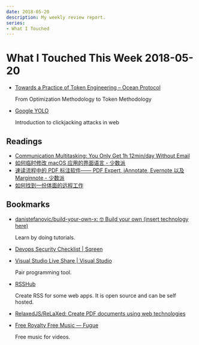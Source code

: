 ```yaml
---
date: 2018-05-20
description: My weekly review report.
series:
- What I Touched
---
```


# What I Touched This Week 2018-05-20


* [Towards a Practice of Token Engineering – Ocean Protocol](https://blog.oceanprotocol.com/towards-a-practice-of-token-engineering-b02feeeff7ca)

    From Optimization Methodology to Token Methodology

* [Google YOLO](https://blog.innerht.ml/google-yolo/)

    Introduction to clickjacking attacks in web

<!--more-->

## Readings 

* [Communication Multitasking: You Only Get 1h 12min/day Without Email](https://blog.rescuetime.com/communication-multitasking/)
* [如何临时修改 macOS 应用的界面语言 - 少数派](https://sspai.com/post/44536)
* [速读流程中的 PDF 标注软件—— PDF Expert, iAnnotate, Evernote 以及 Marginnote - 少数派](https://sspai.com/post/44488)
* [如何找到一份体面的远程工作](https://mp.weixin.qq.com/s?__biz=MzIzODA3NzM3Mg%3D%3D&chksm=f2c951c6c5bed8d048f514ae3b5a716ebe3d62605055930691adc1df8e034cbc0e61139419a6&idx=1&mid=2651006229&mpshare=1&scene=1&sn=33a21f82a8c070eab0f21a68ef517e1e&srcid=0504Vxxvn2agALuvxIIRGKvs%23rd)

## Bookmarks

* [danistefanovic/build-your-own-x: 🤓 Build your own (insert technology here)](https://github.com/danistefanovic/build-your-own-x)

    Learn by doing tutorials.

* [Devops Security Checklist | Sqreen](https://doitian.notion.site/The-DevOps-Security-Checklist-ed9b5125ff7945e3b3b4ffa9e6643131)
* [Visual Studio Live Share | Visual Studio](https://www.visualstudio.com/services/live-share/)

    Pair programming tool.

* [RSSHub](https://rsshub.js.org/)

    Create RSS for some web apps. It is open source and can be self hosted.

* [RelaxedJS/ReLaXed: Create PDF documents using web technologies](https://github.com/RelaxedJS/ReLaXed)

* [Free Royalty Free Music — Fugue](https://icons8.com/music/)

    Free music for videos.
